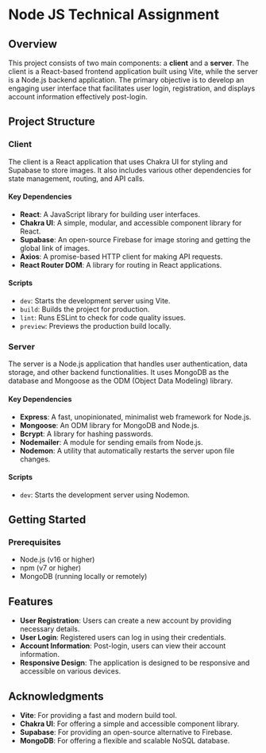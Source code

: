 # Node JS Technical Assignment

## Overview

This project consists of two main components: a **client** and a **server**. The client is a React-based frontend application built using Vite, while the server is a Node.js backend application. The primary objective is to develop an engaging user interface that facilitates user login, registration, and displays account information effectively post-login.

## Project Structure

### Client

The client is a React application that uses Chakra UI for styling and Supabase to store images. It also includes various other dependencies for state management, routing, and API calls.

#### Key Dependencies

- **React**: A JavaScript library for building user interfaces.
- **Chakra UI**: A simple, modular, and accessible component library for React.
- **Supabase**: An open-source Firebase for image storing and getting the global link of images.
- **Axios**: A promise-based HTTP client for making API requests.
- **React Router DOM**: A library for routing in React applications.


#### Scripts

- `dev`: Starts the development server using Vite.
- `build`: Builds the project for production.
- `lint`: Runs ESLint to check for code quality issues.
- `preview`: Previews the production build locally.

### Server

The server is a Node.js application that handles user authentication, data storage, and other backend functionalities. It uses MongoDB as the database and Mongoose as the ODM (Object Data Modeling) library.

#### Key Dependencies

- **Express**: A fast, unopinionated, minimalist web framework for Node.js.
- **Mongoose**: An ODM library for MongoDB and Node.js.
- **Bcrypt**: A library for hashing passwords.
- **Nodemailer**: A module for sending emails from Node.js.
- **Nodemon**: A utility that automatically restarts the server upon file changes.

#### Scripts

- `dev`: Starts the development server using Nodemon.

## Getting Started

### Prerequisites

- Node.js (v16 or higher)
- npm (v7 or higher)
- MongoDB (running locally or remotely)


## Features

- **User Registration**: Users can create a new account by providing necessary details.
- **User Login**: Registered users can log in using their credentials.
- **Account Information**: Post-login, users can view their account information.
- **Responsive Design**: The application is designed to be responsive and accessible on various devices.


## Acknowledgments

- **Vite**: For providing a fast and modern build tool.
- **Chakra UI**: For offering a simple and accessible component library.
- **Supabase**: For providing an open-source alternative to Firebase.
- **MongoDB**: For offering a flexible and scalable NoSQL database.
